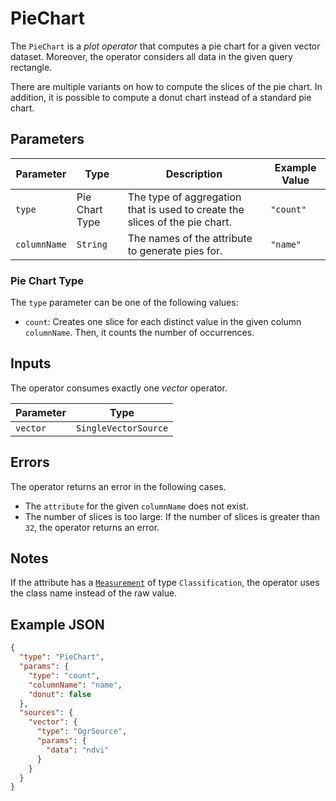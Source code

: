 # PieChart

The `PieChart` is a _plot operator_ that computes a pie chart for a given vector dataset.
Moreover, the operator considers all data in the given query rectangle.

There are multiple variants on how to compute the slices of the pie chart.
In addition, it is possible to compute a donut chart instead of a standard pie chart.

## Parameters

| Parameter    | Type           | Description                                                                 | Example Value |
| ------------ | -------------- | --------------------------------------------------------------------------- | ------------- |
| `type`       | Pie Chart Type | The type of aggregation that is used to create the slices of the pie chart. | `"count"`     |
| `columnName` | `String`       | The names of the attribute to generate pies for.                            | `"name"`      |

### Pie Chart Type

The `type` parameter can be one of the following values:

- `count`: Creates one slice for each distinct value in the given column `columnName`.
  Then, it counts the number of occurrences.

## Inputs

The operator consumes exactly one _vector_ operator.

| Parameter | Type                 |
| --------- | -------------------- |
| `vector`  | `SingleVectorSource` |

## Errors

The operator returns an error in the following cases.

- The `attribute` for the given `columnName` does not exist.
- The number of slices is too large: If the number of slices is greater than `32`, the operator returns an error.

## Notes

If the attribute has a [`Measurement`](/datatypes/measurement.html#classification) of type `Classification`, the operator uses the class name instead of the raw value.

## Example JSON

```json
{
  "type": "PieChart",
  "params": {
    "type": "count",
    "columnName": "name",
    "donut": false
  },
  "sources": {
    "vector": {
      "type": "OgrSource",
      "params": {
        "data": "ndvi"
      }
    }
  }
}
```
